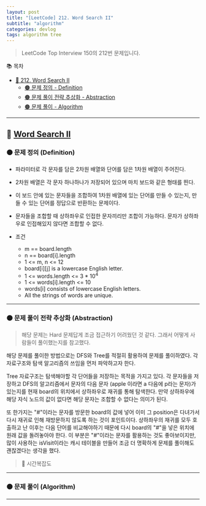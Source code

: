 ```yaml
---
layout: post
title: "[LeetCode] 212. Word Search II"
subtitle: "algorithm"
categories: devlog
tags: algorithm tree
---
```


> LeetCode Top Interview 150의 212번 문제입니다.

<!--more-->

📚 목차
- [🌱 212. Word Search II]()
  - [🟤 문제 정의 - Definition](#-문제-요약-definition)
  - [🟤 문제 풀이 전략 추상화 - Abstraction](#-문제-풀이-전략-추상화-abstraction)
  - [🟤 문제 풀이 - Algorithm](#-문제-풀이-algorithm)

----

## 🌱 [Word Search II](https://leetcode.com/problems/word-search-ii/description/?envType=study-plan-v2&envId=top-interview-150)

### 🟤 문제 정의 (Definition)

- 파라미터로 각 문자를 담은 2차원 배열와 단어를 담은 1차원 배열이 주어진다.
- 2차원 배열은 각 문자 하나하나가 저장되어 있으며 마치 보드와 같은 형태를 띈다.
- 이 보드 안에 있는 문자들을 조합하여 1차원 배열에 있는 단어를 만들 수 있는지, 만들 수 있는 단어를 정답으로 반환하는 문제이다.

- 문자들을 조합할 때 상하좌우로 인접한 문자끼리만 조합이 가능하다. 문자가 상하좌우로 인접해있지 않다면 조합할 수 없다.


- 조건
  - m == board.length
  - n == board[i].length
  - 1 <= m, n <= 12
  - board[i][j] is a lowercase English letter.
  - 1 <= words.length <= 3 * 10<sup>4</sup>
  - 1 <= words[i].length <= 10
  - words[i] consists of lowercase English letters.
  - All the strings of words are unique.

---

### 🟤 문제 풀이 전략 추상화 (Abstraction)

> 해당 문제는 Hard 문제답게 조금 접근하기 어려웠던 것 같다. 그래서 어떻게 사람들이 풀이했는지를 참고했다.

해당 문제를 풀이한 방법으로는 DFS와 Tree를 적절히 활용하여 문제를 풀이하였다. 각 자료구조와 탐색 알고리즘의 쓰임을 먼저 파악하고자 한다.

Tree 자료구조는 탐색해야할 각 단어들을 저장하는 목적을 가지고 있다. 각 문자들을 저장하고 DFS의 알고리즘에서 문자의 다음 문자 (apple 이라면 a 다음에 p라는 문자)가 
있는지를 현재 board의 위치에서 상하좌우로 재귀를 통해 탐색한다. 만약 상하좌우에 해당 자식 노드의 값이 없다면 해당 문자는 조합할 수 없다는 의미가 된다.

또 한가지는 "#"이라는 문자를 방문한 board의 값에 넣어 이미 그 position은 다녀가서 다시 재귀로 인해 재방문하지 않도록 하는 것이 포인트이다. 상하좌우의 재귀를 모두 
호출하고 난 이후는 다음 단어를 비교해야하기 때문에 다시 board의 "#"을 넣은 위치에 원래 값을 돌려놓아야 한다. 이 부분은 "#"이라는 문자를 활용하는 것도 좋아보이지만, 
많이 사용하는 isVisit이라는 캐시 테이블을 만들어 조금 더 명확하게 문제를 풀이해도 괜찮겠다는 생각을 했다.

> 🥕 시간복잡도 

---

### 🟤 문제 풀이 (Algorithm)

---
